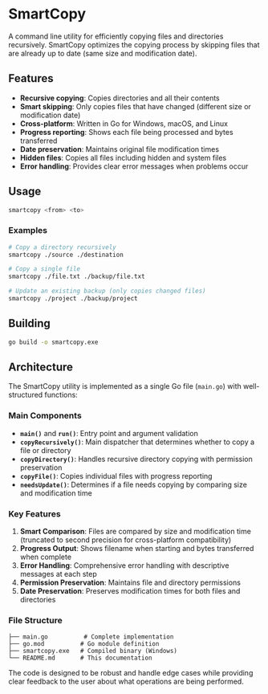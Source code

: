 # SmartCopy

A command line utility for efficiently copying files and directories recursively. SmartCopy optimizes the copying process by skipping files that are already up to date (same size and modification date).

## Features

- **Recursive copying**: Copies directories and all their contents
- **Smart skipping**: Only copies files that have changed (different size or modification date)
- **Cross-platform**: Written in Go for Windows, macOS, and Linux
- **Progress reporting**: Shows each file being processed and bytes transferred
- **Date preservation**: Maintains original file modification times
- **Hidden files**: Copies all files including hidden and system files
- **Error handling**: Provides clear error messages when problems occur

## Usage

```bash
smartcopy <from> <to>
```

### Examples

```bash
# Copy a directory recursively
smartcopy ./source ./destination

# Copy a single file
smartcopy ./file.txt ./backup/file.txt

# Update an existing backup (only copies changed files)
smartcopy ./project ./backup/project
```

## Building

```bash
go build -o smartcopy.exe
```

## Architecture

The SmartCopy utility is implemented as a single Go file (`main.go`) with well-structured functions:

### Main Components

- **`main()`** and **`run()`**: Entry point and argument validation
- **`copyRecursively()`**: Main dispatcher that determines whether to copy a file or directory
- **`copyDirectory()`**: Handles recursive directory copying with permission preservation
- **`copyFile()`**: Copies individual files with progress reporting
- **`needsUpdate()`**: Determines if a file needs copying by comparing size and modification time

### Key Features

1. **Smart Comparison**: Files are compared by size and modification time (truncated to second precision for cross-platform compatibility)
2. **Progress Output**: Shows filename when starting and bytes transferred when complete
3. **Error Handling**: Comprehensive error handling with descriptive messages at each step
4. **Permission Preservation**: Maintains file and directory permissions
5. **Date Preservation**: Preserves modification times for both files and directories

### File Structure

```
├── main.go          # Complete implementation
├── go.mod          # Go module definition
├── smartcopy.exe   # Compiled binary (Windows)
└── README.md       # This documentation
```

The code is designed to be robust and handle edge cases while providing clear feedback to the user about what operations are being performed.